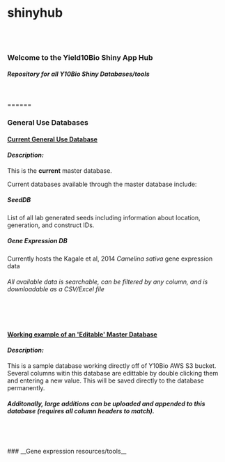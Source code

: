 shinyhub  
======  
<br/>

<br/>

### __Welcome to the Yield10Bio Shiny App Hub__
#### *Repository for all Y10Bio Shiny Databases/tools*
<br/>

<br/>
======

### __General Use Databases__



#### [Current General Use Database](https://yield10bio.shinyapps.io/databasehub/)



#### __*Description:*__ 
This is the __current__ master database. 

Current databases available through the master database include:

##### __SeedDB__
List of all lab generated seeds including information about location, generation, and construct IDs.

##### __Gene Expression DB__
Currently hosts the Kagale et al, 2014 *Camelina sativa* gene expression data


######   All available data is searchable, can be filtered by any column, and is downloadable as a CSV/Excel file


<br/>
<br/>




#### [Working example of an 'Editable' Master Database](https://yield10bio.shinyapps.io/editdb/)




#### __*Description:*__ 
This is a sample database working directly off of Y10Bio AWS S3 bucket. Several columns witin this database are edittable by double clicking them and entering a new value. This will be saved directly to the database permanently. 

#####   Additonally, large additions can be uploaded and appended to this database (requires all column headers to match).

<br/>
<br/>
<br/>
### __Gene expression resources/tools__

